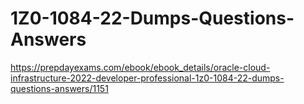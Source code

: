 # 1Z0-1084-22-Dumps-Questions-Answers
https://prepdayexams.com/ebook/ebook_details/oracle-cloud-infrastructure-2022-developer-professional-1z0-1084-22-dumps-questions-answers/1151
